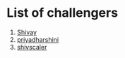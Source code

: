 # List of challengers
1. [Shivay](https://github.com/shivaylamba)
2. [priyadharshini](https://github.com/priyadharshini02)
3. [shivscaler](http://github.com/shivscaler)

